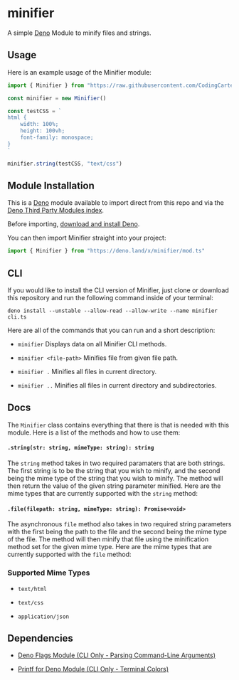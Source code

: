 # minifier

A simple [Deno](https://deno.land) Module to minify files and strings.

## Usage

Here is an example usage of the Minifier module:

```ts
import { Minifier } from "https://raw.githubusercontent.com/CodingCarter/minifier/master/mod.ts"

const minifier = new Minifier()

const testCSS = `
html {
    width: 100%;
    height: 100vh;
    font-family: monospace;
}
`

minifier.string(testCSS, "text/css")
```

## Module Installation

This is a [Deno](https://deno.land/) module available to import direct from this repo and via the [Deno Third Party Modules index](https://deno.land/x/minifier).

Before importing, [download and install Deno](https://deno.land/#installation).

You can then import Minifier straight into your project:

```ts
import { Minifier } from "https://deno.land/x/minifier/mod.ts"
```

## CLI

If you would like to install the CLI version of Minifier, just clone or download this repository and run the following command inside of your terminal:

```shell
deno install --unstable --allow-read --allow-write --name minifier cli.ts
```

Here are all of the commands that you can run and a short description:

- `minifier` Displays data on all Minifier CLI methods.

- `minifier <file-path>` Minifies file from given file path.

- `minifier .` Minifies all files in current directory.

- `minifier ..` Minifies all files in current directory and subdirectories.

## Docs

The `Minifier` class contains everything that there is that is needed with this module. Here is a list of the methods and how to use them:

#### `.string(str: string, mimeType: string): string`

The `string` method takes in two required paramaters that are both strings. The first string is to be the string that you wish to minify, and the second being the mime type of the string that you wish to minify. The method will then return the value of the given string parameter minified. Here are the mime types that are currently supported with the `string` method:

#### `.file(filepath: string, mimeType: string): Promise<void>`

The asynchronous `file` method also takes in two required string parameters with the first being the path to the file and the second being the mime type of the file. The method will then minify that file using the minification method set for the given mime type. Here are the mime types that are currently supported with the `file` method:

### Supported Mime Types

- `text/html`

- `text/css`

- `application/json`

## Dependencies

- [Deno Flags Module (CLI Only - Parsing Command-Line Arguments)](https://deno.land/std@0.64.0/flags)

- [Printf for Deno Module (CLI Only - Terminal Colors)](https://deno.land/std@0.64.0/fmt)
